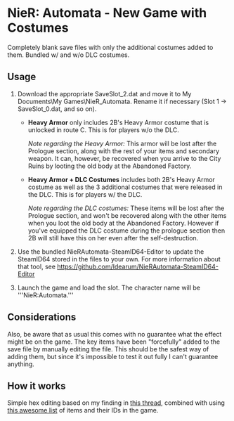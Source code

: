 # NieR: Automata - New Game with Costumes
Completely blank save files with only the additional costumes added to them. Bundled w/ and w/o DLC costumes.

## Usage
1. Download the appropriate SaveSlot_2.dat and move it to My Documents\My Games\NieR_Automata. Rename it if necessary (Slot 1 -> SaveSlot_0.dat, and so on).

   * **Heavy Armor** only includes 2B's Heavy Armor costume that is unlocked in route C. This is for players w/o the DLC.
   
     *Note regarding the Heavy Armor:* This armor will be lost after the Prologue section, along with the rest of your items and secondary weapon. It can, however, be recovered when you arrive to the City Ruins by looting the old body at the Abandoned Factory. 
     
   * **Heavy Armor + DLC Costumes** includes both 2B's Heavy Armor costume as well as the 3 additional costumes that were released in the DLC. This is for players w/ the DLC.
   
     *Note regarding the DLC costumes:* These items will be lost after the Prologue section, and won't be recovered along with the other items when you loot the old body at the Abandoned Factory. However if you've equipped the DLC costume during the prologue section then 2B will still have this on her even after the self-destruction.

2. Use the bundled NieRAutomata-SteamID64-Editor to update the SteamID64 stored in the files to your own. For more information about that tool, see https://github.com/Idearum/NieRAutomata-SteamID64-Editor

3. Launch the game and load the slot. The character name will be '''NieR:Automata.'''

## Considerations
Also, be aware that as usual this comes with no guarantee what the effect might be on the game. The key items have been "forcefully" added to the save file by manually editing the file. This should be the safest way of adding them, but since it's impossible to test it out fully I can't guarantee anything.

## How it works
Simple hex editing based on my finding in [this thread](https://steamcommunity.com/groups/nierMnM/discussions/2/135512305405612076/#c1700542332339366348), combined with using [this awesome list](https://docs.google.com/spreadsheets/d/1HQc9XkppRgNEFQ5zLgQW6BTqyFrPf2P6DxKz8x2S2oU/edit) of items and their IDs in the game.
